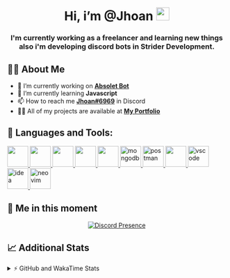 <h1 align="center">Hi, i’m @Jhoan <img src="https://i.imgur.com/ILVRpZm.gif" width="30px"></h1>
<h3 align="center">I'm currently working as a freelancer and learning new things also i'm developing discord bots in Strider Development.</h3>

## 🙋‍♂️ About Me

- 🔭 I’m currently working on **[Absolet Bot](https://strider.cloud)**
- 🌱 I’m currently learning **Javascript**
- 📫 How to reach me **[Jhoan#6969](https://jhoan.monster/)** in Discord
- 👨‍💻 All of my projects are available at **[My Portfolio](https://jhoan.monster)**

## 🚀 Languages and Tools:
<p align="left"> 
    <a href="https://developer.mozilla.org/en-US/docs/Web/JavaScript" target="_blank"> <img src="https://img.icons8.com/color/48/000000/javascript.png" width="48" height="48"/> </a> 
    <a href="https://www.w3.org/html/" target="_blank"> <img src="https://img.icons8.com/color/48/000000/html-5.png" width="48" height="48"/> </a> 
    <a href="https://www.w3schools.com/css/" target="_blank"> <img src="https://img.icons8.com/color/48/000000/css3.png" width="48" height="48"/> </a> 
    <a href="https://getbootstrap.com" target="_blank"> <img src="https://img.icons8.com/color/48/000000/bootstrap.png" width="48" height="48"/> </a> 
    <a href="https://nodejs.org" target="_blank"> <img src="https://i.imgur.com/XX8lvL7.png" width="48" height="48"/> </a> 
    <a href="https://www.mongodb.com/" target="_blank"> <img src="https://i.imgur.com/nRtS3AN.png" alt="mongodb" width="48" height="48"/> </a> 
    <a href="https://postman.com" target="_blank"> <img src="https://www.vectorlogo.zone/logos/getpostman/getpostman-icon.svg" alt="postman" width="48" height="48"/> </a>   
    <a href="https://git-scm.com/" target="_blank"> <img src="https://img.icons8.com/color/48/000000/git.png" width="48" height="48"/> </a> 
    <a href="https://code.visualstudio.com" target="_blank" > <img src="https://upload.wikimedia.org/wikipedia/commons/thumb/9/9a/Visual_Studio_Code_1.35_icon.svg/2048px-Visual_Studio_Code_1.35_icon.svg.png" alt="vscode" width="48" height="48"> </a>
    <a href="https://www.jetbrains.com/es-es/idea/" target="_blank" > <img src="https://resources.jetbrains.com/storage/products/intellij-idea/img/meta/intellij-idea_logo_300x300.png" alt="idea" width="48" height="48"> </a>
    <a href="https://neovim.io" target="_blank"> <img src="https://icons.iconarchive.com/icons/papirus-team/papirus-apps/512/nvim-icon.png" alt="neovim" width="48" height="48"/> </a>
</p>
  
## 👤 Me in this moment
<p align="center">
    <a href="https://discord.com/users/852617426591154177" target="_blank" rel="nofollow">
        <img src="https://lanyard-profile-readme.vercel.app/api/852617426591154177?idleMessage=Probably%20coding%20Absolet..." alt="Discord Presence" align="center">
    </a>
</p>

## 📈 Additional Stats
<details>
    <summary>⚡ GitHub and WakaTime Stats</summary>
    <br/>

<!--START_SECTION:waka-->
![Code Time](http://img.shields.io/badge/Code%20Time-32%20hrs%2019%20mins-blue)

**🐱 My GitHub Data** 

> 🏆 273 Contributions in the Year 2022
 > 
> 📦 18.4 kB Used in GitHub's Storage 
 > 
> 💼 Opted to Hire
 > 
> 📜 4 Public Repositories 
 > 
> 🔑 11 Private Repositories  
 > 
**I'm a Night 🦉** 

```text
🌞 Morning    24 commits     ██░░░░░░░░░░░░░░░░░░░░░░░   8.39% 
🌆 Daytime    112 commits    █████████░░░░░░░░░░░░░░░░   39.16% 
🌃 Evening    118 commits    ██████████░░░░░░░░░░░░░░░   41.26% 
🌙 Night      32 commits     ██░░░░░░░░░░░░░░░░░░░░░░░   11.19%

```
📅 **I'm Most Productive on Saturday** 

```text
Monday       36 commits     ███░░░░░░░░░░░░░░░░░░░░░░   12.59% 
Tuesday      14 commits     █░░░░░░░░░░░░░░░░░░░░░░░░   4.9% 
Wednesday    53 commits     ████░░░░░░░░░░░░░░░░░░░░░   18.53% 
Thursday     11 commits     █░░░░░░░░░░░░░░░░░░░░░░░░   3.85% 
Friday       18 commits     █░░░░░░░░░░░░░░░░░░░░░░░░   6.29% 
Saturday     102 commits    █████████░░░░░░░░░░░░░░░░   35.66% 
Sunday       52 commits     ████░░░░░░░░░░░░░░░░░░░░░   18.18%

```


📊 **This Week I Spent My Time On** 

```text
⌚︎ Time Zone: America/Bogota

💬 Programming Languages: 
JavaScript               7 hrs 12 mins       █████████████████████░░░░   86.28% 
JSON                     18 mins             █░░░░░░░░░░░░░░░░░░░░░░░░   3.76% 
Markdown                 15 mins             ░░░░░░░░░░░░░░░░░░░░░░░░░   3.05% 
TypeScript               10 mins             ░░░░░░░░░░░░░░░░░░░░░░░░░   2.04% 
YAML                     9 mins              ░░░░░░░░░░░░░░░░░░░░░░░░░   1.97%

🔥 Editors: 
VS Code                  8 hrs 10 mins       ████████████████████████░   97.74% 
Neovim                   11 mins             ░░░░░░░░░░░░░░░░░░░░░░░░░   2.26%

🐱‍💻 Projects: 
Moon Bot                 2 hrs 22 mins       ███████░░░░░░░░░░░░░░░░░░   28.42% 
Ducky Spammer            2 hrs 15 mins       ██████░░░░░░░░░░░░░░░░░░░   26.97% 
Cloudly                  1 hr 58 mins        ██████░░░░░░░░░░░░░░░░░░░   23.65% 
Invite Manager           30 mins             █░░░░░░░░░░░░░░░░░░░░░░░░   6.11% 
DevJhoan                 24 mins             █░░░░░░░░░░░░░░░░░░░░░░░░   4.91%

💻 Operating System: 
Linux                    8 hrs 21 mins       █████████████████████████   100.0%

```

**I Mostly Code in JavaScript** 

```text
JavaScript               8 repos             ██████████████████░░░░░░░   72.73% 
Java                     2 repos             ████░░░░░░░░░░░░░░░░░░░░░   18.18% 
TypeScript               1 repo              ██░░░░░░░░░░░░░░░░░░░░░░░   9.09%

```



 Last Updated on 26/04/2022 16:59:32 UTC
<!--END_SECTION:waka-->
</details>

